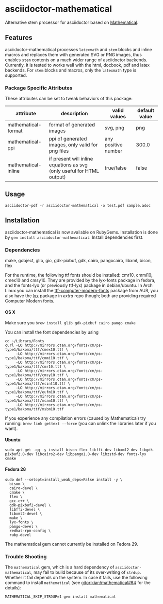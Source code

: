 # asciidoctor-mathematical
Alternative stem processor for asciidoctor based on
[Mathematical](https://github.com/gjtorikian/mathematical).

## Features

asciidoctor-mathematical processes `latexmath` and `stem` blocks and inline
macros and replaces them with generated SVG or PNG images, thus enables `stem`
contents on a much wider range of asciidoctor backends. Currently, it is
tested to works well with the html, docbook, pdf and latex backends. For
`stem` blocks and macros, only the `latexmath` type is supported.

### Package Specific Attributes

These attributes can be set to tweak behaviors of this package:

| attribute           | description                                                           | valid values        | default value |
| ---------           | -----------                                                           | -------------       | ------------- |
| mathematical-format | format of generated images                                            | svg, png            | png           |
| mathematical-ppi    | ppi of generated images, only valid for png files                     | any positive number | 300.0         |
| mathematical-inline | if present will inline equations as svg (only useful for HTML output) | true/false          | false         |

## Usage
`asciidoctor-pdf -r asciidoctor-mathematical -o test.pdf sample.adoc`

## Installation
asciidoctor-mathematical is now available on RubyGems.  Installation is done
by `gem install asciidoctor-mathematical`. Install dependencies first.

### Dependencies
make, gobject, glib, gio, gdk-pixbuf, gdk, cairo, pangocairo, libxml, bison, flex

For the runtime, the following ttf fonts should be installed: cmr10, cmmi10,
cmex10 and cmsy10. They are provided by the lyx-fonts package in fedora, and the
fonts-lyx (or previously ttf-lyx) package in debian/ubuntu. In Arch Linux you can
install the [ttf-computer-modern-fonts](https://aur.archlinux.org/packages/ttf-computer-modern-fonts/)
package from AUR, you also have the [lyx](https://www.archlinux.org/packages/extra/x86_64/lyx/)
package in _extra_ repo though; both are providing required Computer Modern fonts.

#### OS X
Make sure you `brew install glib gdk-pixbuf cairo pango cmake`

You can install the font dependencies by using
```
cd ~/Library/Fonts
curl -LO http://mirrors.ctan.org/fonts/cm/ps-type1/bakoma/ttf/cmex10.ttf \
     -LO http://mirrors.ctan.org/fonts/cm/ps-type1/bakoma/ttf/cmmi10.ttf \
     -LO http://mirrors.ctan.org/fonts/cm/ps-type1/bakoma/ttf/cmr10.ttf \
     -LO http://mirrors.ctan.org/fonts/cm/ps-type1/bakoma/ttf/cmsy10.ttf \
     -LO http://mirrors.ctan.org/fonts/cm/ps-type1/bakoma/ttf/esint10.ttf \
     -LO http://mirrors.ctan.org/fonts/cm/ps-type1/bakoma/ttf/eufm10.ttf \
     -LO http://mirrors.ctan.org/fonts/cm/ps-type1/bakoma/ttf/msam10.ttf \
     -LO http://mirrors.ctan.org/fonts/cm/ps-type1/bakoma/ttf/msbm10.ttf
```
If you experience any compilation errors (caused by Mathematical) try running:
`brew link gettext --force` (you can unlink the libraries later if you want).

#### Ubuntu
`sudo apt-get -qq -y install bison flex libffi-dev libxml2-dev libgdk-pixbuf2.0-dev libcairo2-dev libpango1.0-dev libzstd-dev fonts-lyx cmake`

#### Fedora 28

```
sudo dnf --setopt=install_weak_deps=False install -y \
  bison \
  cairo-devel \
  cmake \
  flex \
  gcc-c++ \
  gdk-pixbuf2-devel \
  libffi-devel \
  libxml2-devel \
  make \
  lyx-fonts \
  pango-devel \
  redhat-rpm-config \
  ruby-devel
```

The mathematical gem cannot currently be installed on Fedora 29.

### Trouble Shooting

The `mathematical` gem, which is a hard dependency of
`asciidoctor-mathematical`, may fail to build because of its over-writing of
`strdup`. Whether it fail depends on the system. In case it fails, use the
following command to install `mathematical` (see
[gjtorikian/mathematical#64](https://github.com/gjtorikian/mathematical/issues/64)
for the details):

```
MATHEMATICAL_SKIP_STRDUP=1 gem install mathematical
```

